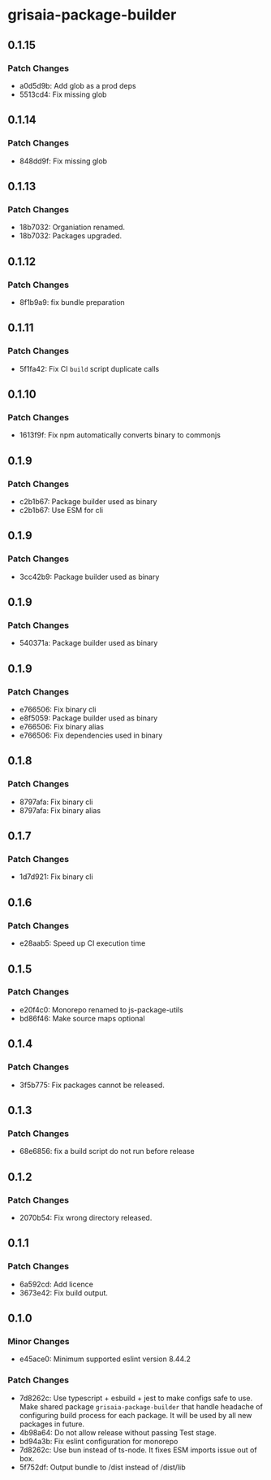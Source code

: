 # grisaia-package-builder

## 0.1.15

### Patch Changes

- a0d5d9b: Add glob as a prod deps
- 5513cd4: Fix missing glob

## 0.1.14

### Patch Changes

- 848dd9f: Fix missing glob

## 0.1.13

### Patch Changes

- 18b7032: Organiation renamed.
- 18b7032: Packages upgraded.

## 0.1.12

### Patch Changes

- 8f1b9a9: fix bundle preparation

## 0.1.11

### Patch Changes

- 5f1fa42: Fix CI `build` script duplicate calls

## 0.1.10

### Patch Changes

- 1613f9f: Fix npm automatically converts binary to commonjs

## 0.1.9

### Patch Changes

- c2b1b67: Package builder used as binary
- c2b1b67: Use ESM for cli

## 0.1.9

### Patch Changes

- 3cc42b9: Package builder used as binary

## 0.1.9

### Patch Changes

- 540371a: Package builder used as binary

## 0.1.9

### Patch Changes

- e766506: Fix binary cli
- e8f5059: Package builder used as binary
- e766506: Fix binary alias
- e766506: Fix dependencies used in binary

## 0.1.8

### Patch Changes

- 8797afa: Fix binary cli
- 8797afa: Fix binary alias

## 0.1.7

### Patch Changes

- 1d7d921: Fix binary cli

## 0.1.6

### Patch Changes

- e28aab5: Speed up CI execution time

## 0.1.5

### Patch Changes

- e20f4c0: Monorepo renamed to js-package-utils
- bd86f46: Make source maps optional

## 0.1.4

### Patch Changes

- 3f5b775: Fix packages cannot be released.

## 0.1.3

### Patch Changes

- 68e6856: fix a build script do not run before release

## 0.1.2

### Patch Changes

- 2070b54: Fix wrong directory released.

## 0.1.1

### Patch Changes

- 6a592cd: Add licence
- 3673e42: Fix build output.

## 0.1.0

### Minor Changes

- e45ace0: Minimum supported eslint version 8.44.2

### Patch Changes

- 7d8262c: Use typescript + esbuild + jest to make configs safe to use. Make shared package `grisaia-package-builder` that handle headache of configuring build process for each package. It will be used by all new packages in future.
- 4b98a64: Do not allow release without passing Test stage.
- bd94a3b: Fix eslint configuration for monorepo
- 7d8262c: Use bun instead of ts-node. It fixes ESM imports issue out of box.
- 5f752df: Output bundle to /dist instead of /dist/lib
